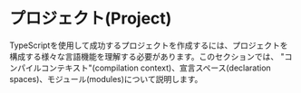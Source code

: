 # プロジェクト(Project)

TypeScriptを使用して成功するプロジェクトを作成するには、プロジェクトを構成する様々な言語機能を理解する必要があります。このセクションでは、 "コンパイルコンテキスト"(compilation context)、宣言スペース(declaration spaces)、モジュール(modules)について説明します。
